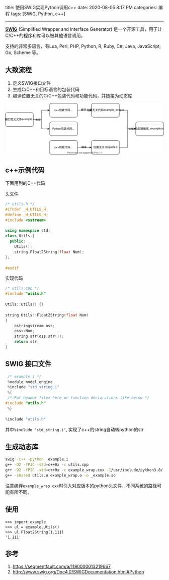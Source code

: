 title: 使用SWIG实现Python调用c++
date: 2020-08-05 8:17 PM
categories: 编程
tags: [SWIG, Python, c++]

---

 **[SWIG](http://www.swig.org)** (Simplified Wrapper and Interface Generator) 是一个开源工具，用于让C/C++的程序和库可以被其他语言调用。
 
支持的非常多语言，有Lua, Perl, PHP, Python, R, Ruby, C#, Java, JavaScript, Go, Scheme 等。
<!--more-->
## 大致流程
1. 定义SWIG接口文件
2. 生成C/C++和目标语言的包装代码
3. 编译位置无关的C/C++包装代码和功能代码，并链接为动态库

![Untitled Diagram](media/Untitled%20Diagram.svg)

## c++示例代码
下面用到的C++代码

头文件
```c++
/* utils.h */
#ifndef _H_UTILS_H_
#define _H_UTILS_H_
#include <sstream>

using namespace std;
class Utils {
  public:
    Utils();
    string Float2String(float Num);
};

#endif
```

实现代码
```c++
/* utils.cpp */
#include "utils.h"

Utils::Utils() {}

string Utils::Float2String(float Num)
{
	ostringstream oss;
	oss<<Num;
	string str(oss.str());
	return str;
}
```

## SWIG 接口文件
```c
 /* example.i */
 %module model_engine
 %include "std_string.i"
 %{
 /* Put header files here or function declarations like below */
#include "utils.h"
 %}

%include "utils.h"
```

其中`%include "std_string.i"`, 实现了c++的string自动转python的str

## 生成动态库
```bash
swig -c++ -python  example.i
g++ -O2 -fPIC -std=c++0x -c utils.cpp
g++ -O2 -fPIC -std=c++0x -c example_wrap.cxx -I/usr/include/python3.8/
g++ -shared utils.o example_wrap.o -o _example.so
```

注意编译`example_wrap.cxx`时引入对应版本的python头文件，不同系统的路径可能有所不同。

## 使用
```
>>> import example
>>> ul = example.Utils()
>>> ul.Float2String(1.111)
'1.111'
```

## 参考
1. https://segmentfault.com/a/1190000013219667
2. http://www.swig.org/Doc4.0/SWIGDocumentation.html#Python